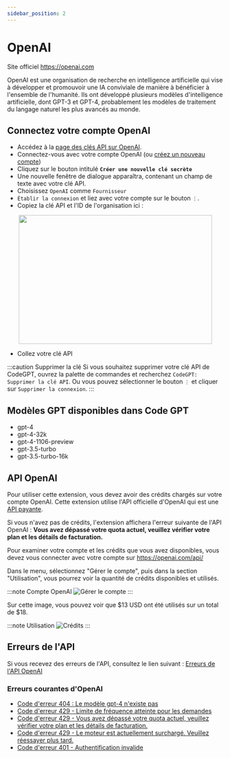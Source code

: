 ```yaml
---
sidebar_position: 2
---
```


# OpenAI

Site officiel https://openai.com

OpenAI est une organisation de recherche en intelligence artificielle qui vise à développer et promouvoir une IA conviviale de manière à bénéficier à l'ensemble de l'humanité. Ils ont développé plusieurs modèles d'intelligence artificielle, dont GPT-3 et GPT-4, probablement les modèles de traitement du langage naturel les plus avancés au monde.

## Connectez votre compte OpenAI
- Accédez à la [page des clés API sur OpenAI](https://platform.openai.com/account/api-keys).
- Connectez-vous avec votre compte OpenAI (ou [créez un nouveau compte](https://platform.openai.com/signup))
- Cliquez sur le bouton intitulé **`Créer une nouvelle clé secrète`**
- Une nouvelle fenêtre de dialogue apparaîtra, contenant un champ de texte avec votre clé API.
- Choisissez `OpenAI` comme `Fournisseur`
- `Établir la connexion` et liez avec votre compte sur le bouton `⋮`.
- Copiez la clé API et l'ID de l'organisation ici :

<p align="center">
      <img width="450" height="300" src="https://github.com/davila7/code-gpt-docs/assets/37567214/c79e8c36-2d0c-4cfe-992b-5816748472aa"/>
</p>
  
- Collez votre clé API
  

:::caution Supprimer la clé
Si vous souhaitez supprimer votre clé API de CodeGPT, ouvrez la palette de commandes et recherchez `CodeGPT: Supprimer la clé API`. Ou vous pouvez sélectionner le bouton `⋮` et cliquer sur `Supprimer la connexion`.
:::

## Modèles GPT disponibles dans Code GPT
- gpt-4
- gpt-4-32k
- gpt-4-1106-preview
- gpt-3.5-turbo
- gpt-3.5-turbo-16k

## API OpenAI

Pour utiliser cette extension, vous devez avoir des crédits chargés sur votre compte OpenAI.
Cette extension utilise l'API officielle d'OpenAI qui est une [API payante](https://openai.com/api/pricing/).

Si vous n'avez pas de crédits, l'extension affichera l'erreur suivante de l'API OpenAI :
**Vous avez dépassé votre quota actuel, veuillez vérifier votre plan et les détails de facturation.**

Pour examiner votre compte et les crédits que vous avez disponibles, vous devez vous connecter avec votre compte sur https://openai.com/api/

Dans le menu, sélectionnez "Gérer le compte", puis dans la section "Utilisation", vous pourrez voir la quantité de crédits disponibles et utilisés.

:::note Compte OpenAI
![Gérer le compte](https://user-images.githubusercontent.com/6216945/213941730-b48b8b6a-8f0d-4fea-b4b3-42edc838f42e.png)
:::

Sur cette image, vous pouvez voir que $13 USD ont été utilisés sur un total de $18.

:::note Utilisation
![Crédits](https://user-images.githubusercontent.com/6216945/213941720-1ae816dd-fedb-4026-ae8c-b8b374d1d0dd.png)
:::

## Erreurs de l'API
Si vous recevez des erreurs de l'API, consultez le lien suivant : [Erreurs de l'API OpenAI](https://help.openai.com/en/collections/3675931-openai-api#api-error-codes-explained)

### Erreurs courantes d'OpenAI
- [Code d'erreur 404 : Le modèle gpt-4 n'existe pas](https://community.openai.com/t/when-i-try-the-gpt-4-model-chat-completion-in-api-request-i-get-an-error-that-model-does-not-exist/98850)
- [Code d'erreur 429 - Limite de fréquence atteinte pour les demandes](https://help.openai.com/en/articles/6891829-error-code-429-rate-limit-reached-for-requests)
- [Code d'erreur 429 - Vous avez dépassé votre quota actuel, veuillez vérifier votre plan et les détails de facturation.](https://help.openai.com/en/articles/6891831-error-code-429-you-exceeded-your-current-quota-please-check-your-plan-and-billing-details)
- [Code d'erreur 429 - Le moteur est actuellement surchargé. Veuillez réessayer plus tard.](https://help.openai.com/en/articles/6891834-error-code-429-the-engine-is-currently-overloaded-please-try-again-later)
- [Code d'erreur 401 - Authentification invalide](https://help.openai.com/en/articles/6891767-error-code-401-invalid-authentication)

